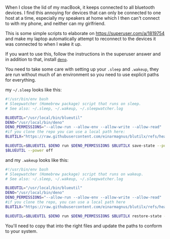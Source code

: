 When I close the lid of my macBook, it keeps connected to all bluetooth devices.
I find this annoying for devices that can only be connected to one host at a time, especially my speakers at home which I then can't connect to with my phone, and neither can my girlfriend.

This is some simple scripts to elaborate on https://superuser.com/a/1819754 and make my laptop automatically attempt to reconnect to the devices it was connected to when I wake it up.

If you want to use this, follow the instructions in the superuser answer and in addition to that, install [`deno`](//deno.com/).

You need to take some care with setting up your `.sleep` and `.wakeup`, they are run without much of an environment so you need to use explicit paths for everything.

my `~/.sleep` looks like this:

```bash
#!/usr/bin/env bash
# Sleepwatcher (Homebrew package) script that runs on sleep.
# See also: ~/.sleep, ~/.wakeup, ~/.sleepwatcher.log

BLUEUTIL="/usr/local/bin/blueutil"
DENO="/usr/local/bin/deno"
DENO_PERMISSIONS="--allow-run --allow-env --allow-write --allow-read"
#if you clone the repo you can use a local path here:
BLUTILX="https://raw.githubusercontent.com/einarmagnus/blutilx/refs/heads/master/blutilx.ts"

BLUEUTIL=$BLUEUTIL $DENO run $DENO_PERMISSIONS $BLUTILX save-state --power --connected-devices >> ~/.sleepwatcher.log 2>&1
$BLUEUTIL --power off

```

and my `.wakeup` looks like this:

```bash
#!/usr/bin/env bash
# Sleepwatcher (Homebrew package) script that runs on wakeup.
# See also: ~/.sleep, ~/.wakeup, ~/.sleepwatcher.log

BLUEUTIL="/usr/local/bin/blueutil"
DENO="/usr/local/bin/deno"
DENO_PERMISSIONS="--allow-run --allow-env --allow-write --allow-read"
#if you clone the repo, you can use a local path here
BLUTILX="https://raw.githubusercontent.com/einarmagnus/blutilx/refs/heads/master/blutilx.ts"

BLUEUTIL=$BLUEUTIL $DENO run $DENO_PERMISSIONS $BLUTILX restore-state --power --connected-devices >> ~/.sleepwatcher.log 2>&1

```

You'll need to copy that into the right files and update the paths to conform to your system.